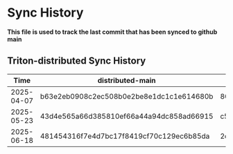 # Sync History
**This file is used to track the last commit that has been synced to github main**

## Triton-distributed Sync History

|Time | distributed-main| opensource-main | Triton-distributed github main | Triton github upstream |
|---|---|---|---|---|
|2025-04-07| b63e2eb0908c2ec508b0e2be8e1dc1c1e614680b| 801362c1e97aa6643c3f883152acdf84f8061f97 | 801362c1e97aa6643c3f883152acdf84f8061f97 | 708b5f14682da98a3623bbb6be46c21f2e3321a3|
|2025-05-23| 43d4e565a66d385810ef66a44a94dc858ad66915| c55406eae72a624f25a4400817641f55ba8608f4 | 37bead932741c616bc7a74e5b42dea3385534c98 | 708b5f14682da98a3623bbb6be46c21f2e3321a3|
|2025-06-18| 481454316f7e4d7bc17f8419cf70c129ec6b85da| 2db9f9d2a5520d52b4ddb94f3baf1f7103022943 | 2db9f9d2a5520d52b4ddb94f3baf1f7103022943 | 708b5f14682da98a3623bbb6be46c21f2e3321a3|